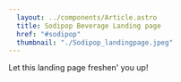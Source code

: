 ```yaml
---
  layout: ../components/Article.astro
  title: Sodipop Beverage Landing page
  href: "#sodipop"
  thumbnail: "./Sodipop_landingpage.jpeg"
---
```


Let this landing page freshen' you up!

